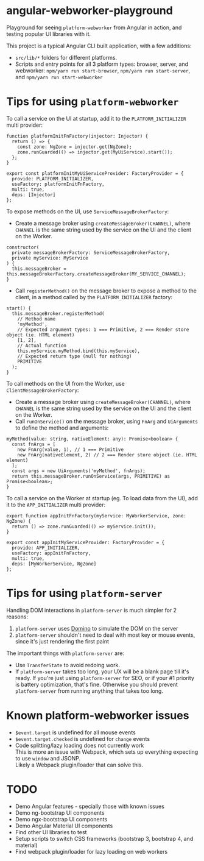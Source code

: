 # angular-webworker-playground

Playground for seeing `platform-webworker` from Angular in action, and testing popular UI libraries with it.

This project is a typical Angular CLI built application, with a few additions:
* `src/lib/*` folders for different platforms.
* Scripts and entry points for all 3 platform types: browser, server, and webworker:
`npm/yarn run start-browser`, `npm/yarn run start-server`, and `npm/yarn run start-webworker`

# Tips for using `platform-webworker`

To call a service on the UI at startup, add it to the `PLATFORM_INITIALIZER` multi provider:
```
function platformInitFnFactory(injector: Injector) {
  return () => {
    const zone: NgZone = injector.get(NgZone);
    zone.runGuarded(() => injector.get(MyUiService).start());
  };
}

export const platformInitMyUiServiceProvider: FactoryProvider = {
  provide: PLATFORM_INITIALIZER,
  useFactory: platformInitFnFactory,
  multi: true,
  deps: [Injector]
};
```

To expose methods on the UI, use `ServiceMessageBrokerFactory`:
* Create a message broker using `createMessageBroker(CHANNEL)`, where `CHANNEL` is the same
string used by the service on the UI and the client on the Worker.
```
constructor(
  private messageBrokerFactory: ServiceMessageBrokerFactory,
  private myService: MyService
) {
  this.messageBroker = this.messageBrokerFactory.createMessageBroker(MY_SERVICE_CHANNEL);
}
```
* Call `registerMethod()` on the message broker to expose a method to the client, in a method
called by the `PLATFORM_INITIALIZER` factory:
```
start() {
  this.messageBroker.registerMethod(
    // Method name
    'myMethod',
    // Expected argument types: 1 === Primitive, 2 === Render store object (ie. HTML element) 
    [1, 2],
    // Actual function
    this.myService.myMethod.bind(this.myService),
    // Expected return type (null for nothing)
    PRIMITIVE
  );
}
```

To call methods on the UI from the Worker, use `ClientMessageBrokerFactory`:
* Create a message broker using `createMessageBroker(CHANNEL)`, where `CHANNEL` is the same
 string used by the service on the UI and the client on the Worker.
* Call `runOnService()` on the message broker, using `FnArg` and `UiArguments` to define the method and arguments:
```
myMethod(value: string, nativeElement: any): Promise<boolean> {
  const fnArgs = [
    new FnArg(value, 1), // 1 === Primitive
    new FnArg(nativeElement, 2) // 2 === Render store object (ie. HTML element)
  ];
  const args = new UiArguments('myMethod', fnArgs);
  return this.messageBroker.runOnService(args, PRIMITIVE) as Promise<boolean>;
}
```

To call a service on the Worker at startup (eg. To load data from the UI), add it to the `APP_INITIALIZER` multi provider:
```
export function appInitFnFactory(myService: MyWorkerService, zone: NgZone) {
  return () => zone.runGuarded(() => myService.init());
}

export const appInitMyServiceProvider: FactoryProvider = {
  provide: APP_INITIALIZER,
  useFactory: appInitFnFactory,
  multi: true,
  deps: [MyWorkerService, NgZone]
};
```

# Tips for using `platform-server`

Handling DOM interactions in `platform-server` is much simpler for 2 reasons:

1. `platform-server` uses [Domino](https://github.com/fgnass/domino) to simulate the DOM on the server
2. `platform-server` shouldn't need to deal with most key or mouse events, since it's just rendering the first paint

The important things with `platform-server` are:
* Use `TransferState` to avoid redoing work.
* If `platform-server` takes too long, your UX will be a blank page till it's ready.
If you're just using `platform-server` for SEO, or if your #1 priority is battery optimization, that's fine.
Otherwise you should prevent `platform-server` from running anything that takes too long. 

# Known platform-webworker issues

* `$event.target` is undefined for all mouse events
* `$event.target.checked` is undefined for `change` events
* Code splitting/lazy loading does not currently work  
This is more an issue with Webpack, which sets up everything expecting to use `window` and JSONP.  
Likely a Webpack plugin/loader that can solve this.

# TODO

* Demo Angular features - specially those with known issues
* Demo ng-bootstrap UI components
* Demo ngx-bootstrap UI components
* Demo Angular Material UI components
* Find other UI libraries to test
* Setup scripts to switch CSS frameworks (bootstrap 3, bootstrap 4, and material)
* Find webpack plugin/loader for lazy loading on web workers
